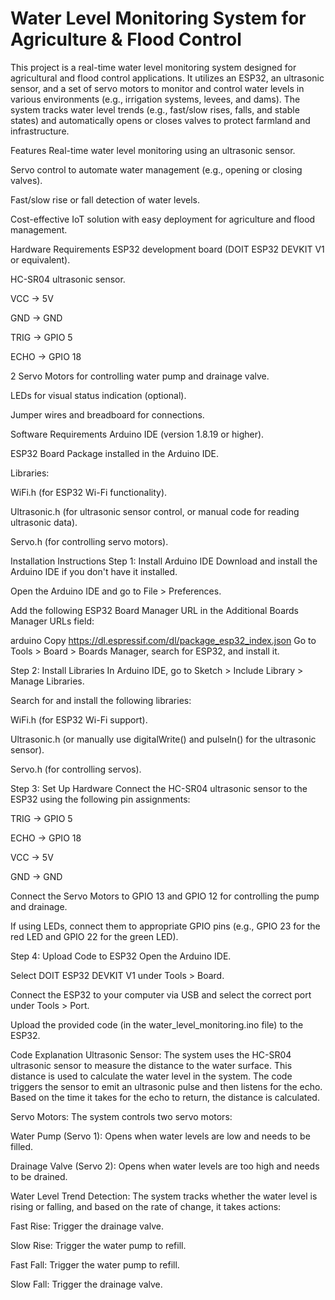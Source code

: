# Water Level Monitoring System for Agriculture & Flood Control
This project is a real-time water level monitoring system designed for agricultural and flood control applications. It utilizes an ESP32, an ultrasonic sensor, and a set of servo motors to monitor and control water levels in various environments (e.g., irrigation systems, levees, and dams). The system tracks water level trends (e.g., fast/slow rises, falls, and stable states) and automatically opens or closes valves to protect farmland and infrastructure.

Features
Real-time water level monitoring using an ultrasonic sensor.

Servo control to automate water management (e.g., opening or closing valves).

Fast/slow rise or fall detection of water levels.

Cost-effective IoT solution with easy deployment for agriculture and flood management.

Hardware Requirements
ESP32 development board (DOIT ESP32 DEVKIT V1 or equivalent).

HC-SR04 ultrasonic sensor.

VCC → 5V

GND → GND

TRIG → GPIO 5

ECHO → GPIO 18

2 Servo Motors for controlling water pump and drainage valve.

LEDs for visual status indication (optional).

Jumper wires and breadboard for connections.

Software Requirements
Arduino IDE (version 1.8.19 or higher).

ESP32 Board Package installed in the Arduino IDE.

Libraries:

WiFi.h (for ESP32 Wi-Fi functionality).

Ultrasonic.h (for ultrasonic sensor control, or manual code for reading ultrasonic data).

Servo.h (for controlling servo motors).

Installation Instructions
Step 1: Install Arduino IDE
Download and install the Arduino IDE if you don't have it installed.

Open the Arduino IDE and go to File > Preferences.

Add the following ESP32 Board Manager URL in the Additional Boards Manager URLs field:

arduino
Copy
https://dl.espressif.com/dl/package_esp32_index.json
Go to Tools > Board > Boards Manager, search for ESP32, and install it.

Step 2: Install Libraries
In Arduino IDE, go to Sketch > Include Library > Manage Libraries.

Search for and install the following libraries:

WiFi.h (for ESP32 Wi-Fi support).

Ultrasonic.h (or manually use digitalWrite() and pulseIn() for the ultrasonic sensor).

Servo.h (for controlling servos).

Step 3: Set Up Hardware
Connect the HC-SR04 ultrasonic sensor to the ESP32 using the following pin assignments:

TRIG → GPIO 5

ECHO → GPIO 18

VCC → 5V

GND → GND

Connect the Servo Motors to GPIO 13 and GPIO 12 for controlling the pump and drainage.

If using LEDs, connect them to appropriate GPIO pins (e.g., GPIO 23 for the red LED and GPIO 22 for the green LED).

Step 4: Upload Code to ESP32
Open the Arduino IDE.

Select DOIT ESP32 DEVKIT V1 under Tools > Board.

Connect the ESP32 to your computer via USB and select the correct port under Tools > Port.

Upload the provided code (in the water_level_monitoring.ino file) to the ESP32.

Code Explanation
Ultrasonic Sensor:
The system uses the HC-SR04 ultrasonic sensor to measure the distance to the water surface. This distance is used to calculate the water level in the system. The code triggers the sensor to emit an ultrasonic pulse and then listens for the echo. Based on the time it takes for the echo to return, the distance is calculated.

Servo Motors:
The system controls two servo motors:

Water Pump (Servo 1): Opens when water levels are low and needs to be filled.

Drainage Valve (Servo 2): Opens when water levels are too high and needs to be drained.

Water Level Trend Detection:
The system tracks whether the water level is rising or falling, and based on the rate of change, it takes actions:

Fast Rise: Trigger the drainage valve.

Slow Rise: Trigger the water pump to refill.

Fast Fall: Trigger the water pump to refill.

Slow Fall: Trigger the drainage valve.
